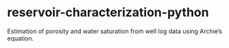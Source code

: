 # reservoir-characterization-python
Estimation of porosity and water saturation from well log data using Archie’s equation.

